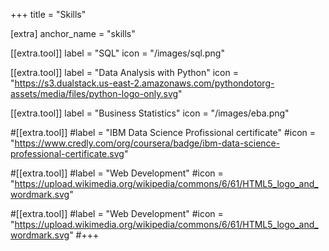 +++
title = "Skills"

[extra]
anchor_name = "skills"

[[extra.tool]]
label = "SQL"
icon = "/images/sql.png"

[[extra.tool]]
label = "Data Analysis with Python"
icon = "https://s3.dualstack.us-east-2.amazonaws.com/pythondotorg-assets/media/files/python-logo-only.svg"

[[extra.tool]]
label = "Business Statistics"
icon = "/images/eba.png"

#[[extra.tool]]
#label = "IBM Data Science Profissional certificate"
#icon = "https://www.credly.com/org/coursera/badge/ibm-data-science-professional-certificate.svg"

#[[extra.tool]]
#label = "Web Development"
#icon = "https://upload.wikimedia.org/wikipedia/commons/6/61/HTML5_logo_and_wordmark.svg"

#[[extra.tool]]
#label = "Web Development"
#icon = "https://upload.wikimedia.org/wikipedia/commons/6/61/HTML5_logo_and_wordmark.svg"
#+++
